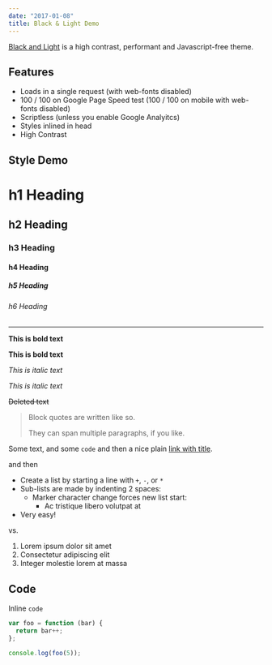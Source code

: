 ```yaml
---
date: "2017-01-08"
title: Black & Light Demo
---
```


[Black and Light](https://github.com/davidhampgonsalves/hugo-black-and-light-theme) is a high contrast, performant and Javascript-free theme.

## Features
* Loads in a single request (with web-fonts disabled)
* 100 / 100 on Google Page Speed test (100 / 100 on mobile with web-fonts disabled)
* Scriptless (unless you enable Google Analyitcs)
* Styles inlined in head
* High Contrast

## Style Demo
# h1 Heading
## h2 Heading
### h3 Heading
#### h4 Heading
##### h5 Heading
###### h6 Heading


---

**This is bold text**

__This is bold text__

*This is italic text*

_This is italic text_

~~Deleted text~~

> Block quotes are
> written like so.
>
> They can span multiple paragraphs,
> if you like.

Some text, and some `code` and then a nice plain [link with title](https://github.com/davidhampgonsalves/davidhampgonsalves.com-hugo "title text!").

and then

+ Create a list by starting a line with `+`, `-`, or `*`
+ Sub-lists are made by indenting 2 spaces:
  - Marker character change forces new list start:
    * Ac tristique libero volutpat at
+ Very easy!

vs.

1. Lorem ipsum dolor sit amet
2. Consectetur adipiscing elit
3. Integer molestie lorem at massa

## Code

Inline `code`

``` js
var foo = function (bar) {
  return bar++;
};

console.log(foo(5));
```
